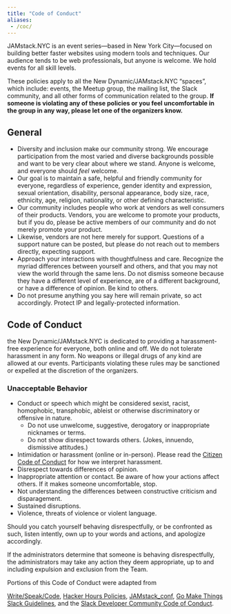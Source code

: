 ```yaml
---
title: "Code of Conduct"
aliases:
 - /coc/
---
```

JAMstack.NYC is an event series—based in New York City—focused on building better faster websites using modern tools and techniques. Our audience tends to be web professionals, but anyone is welcome. We hold events for all skill levels.

These policies apply to all the New Dynamic/JAMstack.NYC “spaces”, which include: events, the Meetup group, the mailing list, the Slack community, and all other forms of communication related to the group. **If someone is violating any of these policies or you feel uncomfortable in the group in any way, please let one of the organizers know.**

## General

* Diversity and inclusion make our community strong. We encourage participation from the most varied and diverse backgrounds possible and want to be very clear about where we stand. Anyone is welcome, and everyone should _feel_ welcome.
* Our goal is to maintain a safe, helpful and friendly community for everyone, regardless of experience, gender identity and expression, sexual orientation, disability, personal appearance, body size, race, ethnicity, age, religion, nationality, or other defining characteristic.
* Our community includes people who work at vendors as well consumers of their products. Vendors, you are welcome to promote your products, but if you do, please be active members of our community and do not merely promote your product.
* Likewise, vendors are not here merely for support. Questions of a support nature can be posted, but please do not reach out to members directly, expecting support.
* Approach your interactions with thoughtfulness and care. Recognize the myriad differences between yourself and others, and that you may not view the world through the same lens. Do not dismiss someone because they have a different level of experience, are of a different background, or have a difference of opinion. Be kind to others.
* Do not presume anything you say here will remain private, so act accordingly. Protect IP and legally-protected information.

## Code of Conduct

the New Dynamic/JAMstack.NYC is dedicated to providing a harassment-free experience for everyone, both online and off. We do not tolerate harassment in any form. No weapons or illegal drugs of any kind are allowed at our events. Participants violating these rules may be sanctioned or expelled at the discretion of the organizers.

### Unacceptable Behavior

* Conduct or speech which might be considered sexist, racist, homophobic, transphobic, ableist or otherwise discriminatory or offensive in nature.
  * Do not use unwelcome, suggestive, derogatory or inappropriate nicknames or terms.
  * Do not show disrespect towards others. (Jokes, innuendo, dismissive attitudes.)
* Intimidation or harassment (online or in-person). Please read the [Citizen Code of Conduct](http://citizencodeofconduct.org/) for how we interpret harassment.
* Disrespect towards differences of opinion.
* Inappropriate attention or contact. Be aware of how your actions affect others. If it makes someone uncomfortable, stop.
* Not understanding the differences between constructive criticism and disparagement.
* Sustained disruptions.
* Violence, threats of violence or violent language.

Should you catch yourself behaving disrespectfully, or be confronted as such, listen intently, own up to your words and actions, and apologize accordingly.

If the administrators determine that someone is behaving disrespectfully, the administrators may take any action they deem appropriate, up to and including expulsion and exclusion from the Team.

Portions of this Code of Conduct were adapted from

[Write/Speak/Code](http://www.writespeakcode.com/code-of-conduct.html), [Hacker Hours Policies](https://hackerhours.org/policies.html), [JAMstack_conf](https://jamstackconf.com/nyc/code-of-conduct/), [Go Make Things Slack Guidelines](https://gomakethings.com/slack-guidelines/), and the [Slack Developer Community Code of Conduct](https://api.slack.com/docs/community-code-of-conduct).

